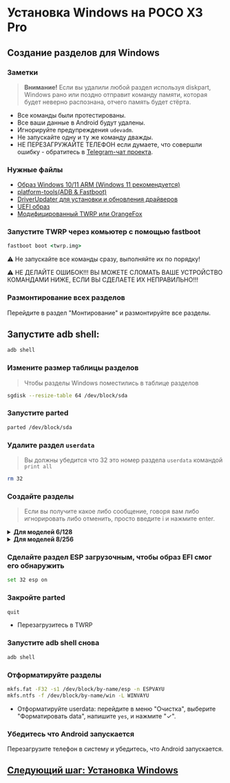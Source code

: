 # Установка Windows на POCO X3 Pro
## Создание разделов для Windows
### Заметки
> **Внимание!** Если вы удалили любой раздел используя diskpart, Windows рано или поздно отправит команду памяти, которая будет неверно распознана, отчего память будет стёрта.
- Все команды были протестированы.
- Все ваши данные в Android будут удалены.
- Игнорируйте предупреждения `udevadm`.
- Не запускайте одну и ту же команду дважды.
- НЕ ПЕРЕЗАГРУЖАЙТЕ ТЕЛЕФОН если думаете, что совершли ошибку - обратитесь в [Telegram-чат проекта](https://t.me/winonvayu).

### Нужные файлы
- [Образ Windows 10/11 ARM (Windows 11 рекомендуется)](https://uupdump.net/)
- [platform-tools(ADB & Fastboot)](https://developer.android.com/studio/releases/platform-tools)
- [DriverUpdater для установки и обновления драйверов](https://github.com/WOA-Project/DriverUpdater/releases/)
- [UEFI образ](https://github.com/degdag/edk2-msm/releases/tag/V2.1.0)
- [Модифицированный TWRP или OrangeFox](https://github.com/Icesito68/Port-Windows-11-Poco-X3-pro/releases/tag/Recoveries)

### Запустите TWRP через комьютер с помощью fastboot
```cmd
fastboot boot <twrp.img>
```
⚠️ Не запускайте все команды сразу, выполняйте их по порядку!

⚠️ НЕ ДЕЛАЙТЕ ОШИБОК!!! ВЫ МОЖЕТЕ СЛОМАТЬ ВАШЕ УСТРОЙСТВО КОМАНДАМИ НИЖЕ, ЕСЛИ ВЫ СДЕЛАЕТЕ ИХ НЕПРАВИЛЬНО!!!

### Размонтирование всех разделов
Перейдите в раздел "Монтирование" и размонтируйте все разделы.

## Запустите adb shell:
```cmd
adb shell
```

### Измените размер таблицы разделов
> Чтобы разделы Windows поместились в таблице разделов
```sh
sgdisk --resize-table 64 /dev/block/sda
```

### Запустите parted
```sh
parted /dev/block/sda
```

### Удалите раздел `userdata`
> Вы должны убедится что 32 это номер раздела `userdata` командой
>  `print all`
```sh
rm 32
```

### Создайте разделы
> Если вы получите какое либо сообщение, говоря вам либо игнорировать либо отменить, просто введите i и нажмите enter.

<details>
<summary><strong>Для моделей 6/128</strong></summary>

- Создайте ESP раздел (будет содержать загрузчик Windows)
```sh
mkpart esp fat32 11.8GB 12.2GB
```

- Создайте раздел, в который будет установлена Windows
```sh
mkpart win ntfs 12.2GB 70.2GB
```

- Создайте раздел `userdata` для использования Android вместе с Windows
```sh
mkpart userdata ext4 70.2GB 127GB
```
</details>

<details>
<summary><strong>Для моделей 8/256</strong></summary>

- Создайте ESP раздел (будет содержать загрузчик Windows)
```sh
mkpart esp fat32 11.8GB 12.2GB
```

- Создайте раздел на который будет установлена Windows
```sh
mkpart win ntfs 12.2GB 132.2GB
```

- Создайте раздел `userdata` для использования Android вместе с Windows
```sh
mkpart userdata ext4 132.2GB 255GB
```
</details>


### Сделайте раздел ESP загрузочным, чтобы образ EFI смог его обнаружить
```sh
set 32 esp on
```

### Закройте parted
```sh
quit
```

- Перезагрузитесь в TWRP

### Запустите adb shell снова
```cmd
adb shell
```

### Отформатируйте разделы
```sh
mkfs.fat -F32 -s1 /dev/block/by-name/esp -n ESPVAYU
mkfs.ntfs -f /dev/block/by-name/win -L WINVAYU
```

- Отформатируйте userdata: перейдите в меню "Очистка", выберите "Форматировать data", напишите `yes`, и нажмите "✓".

### Убедитесь что Android запускается
Перезагрузите телефон в систему и убедитесь, что Android запускается.

## [Следующий шаг: Установка Windows](/guide/Russian/2-install-ru.md)

